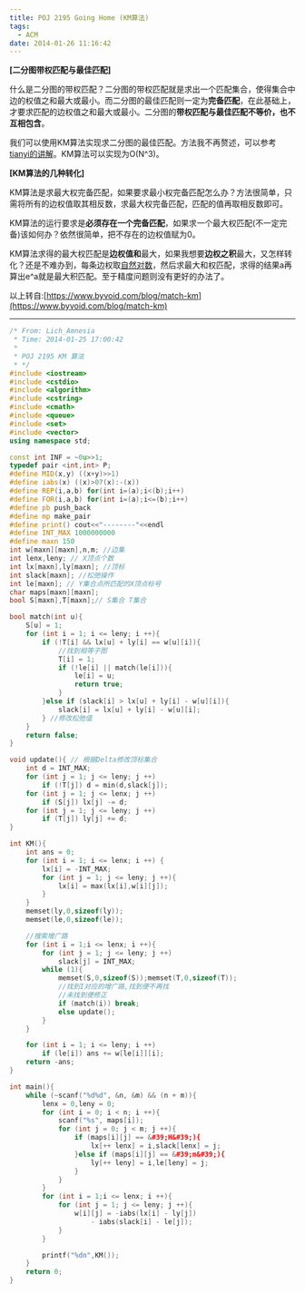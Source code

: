 ```yaml
---
title: POJ 2195 Going Home (KM算法)
tags:
  - ACM
date: 2014-01-26 11:16:42
---
```


**[二分图带权匹配与最佳匹配]**

什么是二分图的带权匹配？二分图的带权匹配就是求出一个匹配集合，使得集合中边的权值之和最大或最小。而二分图的最佳匹配则一定为**完备匹配**，在此基础上，才要求匹配的边权值之和最大或最小。二分图的**带权匹配与最佳匹配不等价，也不互相包含**。

我们可以使用KM算法实现求二分图的最佳匹配。方法我不再赘述，可以参考[tianyi的讲解](http://cuitianyi.com/blog/%E6%B1%82%E6%9C%80%E5%A4%A7%E6%9D%83%E4%BA%8C%E5%88%86%E5%8C%B9%E9%85%8D%E7%9A%84km%E7%AE%97%E6%B3%95/)。KM算法可以实现为O(N^3)。

**[KM算法的几种转化]**

KM算法是求最大权完备匹配，如果要求最小权完备匹配怎么办？方法很简单，只需将所有的边权值取其相反数，求最大权完备匹配，匹配的值再取相反数即可。

KM算法的运行要求是**必须存在一个完备匹配**，如果求一个最大权匹配(不一定完备)该如何办？依然很简单，把不存在的边权值赋为0。

KM算法求得的最大权匹配是**边权值和**最大，如果我想要**边权之积**最大，又怎样转化？还是不难办到，每条边权取<span style="text-decoration: underline;">自然对数</span>，然后求最大和权匹配，求得的结果a再算出e^a就是最大积匹配。至于精度问题则没有更好的办法了。

以上转自:[https://www.byvoid.com/blog/match-km](https://www.byvoid.com/blog/match-km)

* * *

```cpp
/* From: Lich_Amnesia
 * Time: 2014-01-25 17:00:42
 *
 * POJ 2195 KM 算法
 * */
#include <iostream>
#include <cstdio>
#include <algorithm>
#include <cstring>
#include <cmath>
#include <queue>
#include <set>
#include <vector>
using namespace std;

const int INF = ~0u>>1;
typedef pair <int,int> P;
#define MID(x,y) ((x+y)>>1)
#define iabs(x) ((x)>0?(x):-(x))
#define REP(i,a,b) for(int i=(a);i<(b);i++)
#define FOR(i,a,b) for(int i=(a);i<=(b);i++)
#define pb push_back
#define mp make_pair
#define print() cout<<"--------"<<endl
#define INT_MAX 1000000000
#define maxn 150
int w[maxn][maxn],n,m; //边集
int lenx,leny; // X顶点个数
int lx[maxn],ly[maxn]; //顶标
int slack[maxn]; //松弛操作
int le[maxn]; // Y集合点所匹配的X顶点标号
char maps[maxn][maxn];
bool S[maxn],T[maxn];// S集合 T集合

bool match(int u){
	S[u] = 1;
	for (int i = 1; i <= leny; i ++){
		if (!T[i] && lx[u] + ly[i] == w[u][i]){
			//找到相等子图
			T[i] = 1;
			if (!le[i] || match(le[i])){
				le[i] = u;
				return true;
			}
		}else if (slack[i] > lx[u] + ly[i] - w[u][i]){
			slack[i] = lx[u] + ly[i] - w[u][i];
		} //修改松弛值
	}
	return false;
}

void update(){ // 根据Delta修改顶标集合
	int d = INT_MAX;
	for (int j = 1; j <= leny; j ++)
		if (!T[j]) d = min(d,slack[j]);
	for (int j = 1; j <= lenx; j ++)
		if (S[j]) lx[j] -= d;
	for (int j = 1; j <= leny; j ++)
		if (T[j]) ly[j] += d;
}

int KM(){
	int ans = 0;
	for (int i = 1; i <= lenx; i ++) {
		lx[i] = -INT_MAX;
		for (int j = 1; j <= leny; j ++){
			lx[i] = max(lx[i],w[i][j]);
		}
	}
	memset(ly,0,sizeof(ly));
	memset(le,0,sizeof(le));

	//搜索增广路
	for (int i = 1;i <= lenx; i ++){
		for (int j = 1; j <= leny; j ++)
			slack[j] = INT_MAX;
		while (1){
			memset(S,0,sizeof(S));memset(T,0,sizeof(T));
			//找到I对应的增广路,找到便不再找
			//未找到便修正
			if (match(i)) break;
			else update();
		}
	}

	for (int i = 1; i <= leny; i ++)
		if (le[i]) ans += w[le[i]][i];
	return -ans;
}

int main(){
	while (~scanf("%d%d", &n, &m) && (n + m)){
		lenx = 0,leny = 0;
		for (int i = 0; i < n; i ++){
			scanf("%s", maps[i]);
			for (int j = 0; j < m; j ++){
				if (maps[i][j] == &#39;H&#39;){
					lx[++ lenx] = i,slack[lenx] = j;	
				}else if (maps[i][j] == &#39;m&#39;){
					ly[++ leny] = i,le[leny] = j;
				}
			}
		}
		for (int i = 1;i <= lenx; i ++){
			for (int j = 1; j <= leny; j ++){
				w[i][j] = -iabs(lx[i] - ly[j]) 
					- iabs(slack[i] - le[j]);
			}
		}

		printf("%dn",KM());
	}
	return 0;
}
``` 